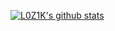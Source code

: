 [![L0Z1K's github stats](https://github-readme-stats.vercel.app/api?username=L0Z1K&count_private=true&show_icons=true&theme=dracula)](https://github.com/anuraghazra/github-readme-stats)
